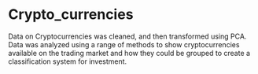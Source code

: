 # Crypto_currencies

Data on Cryptocurrencies was cleaned, and then transformed using PCA. Data was analyzed using a range of methods to show cryptocurrencies available on the trading market and how they could be grouped to create a classification system for investment. 
